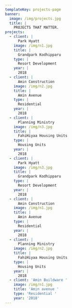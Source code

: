```yaml
---
templateKey: projects-page
banner:
  image: /img/projects.jpg
  title: |
    PROJECTS THAT MATTER.
projects:
  - client: |
      Park Hyatt
    image: /img/n1.jpg
    title: |
      Grandpark Kodhipparu
    type: |
      Resort Development
    year: |
      2018
  - client: |
      Amin Construction
    image: /img/n2.jpg
    title: |
      Amin Avenue
    type: |
      Residential
    year: |
      2018
  - client: |
      Planning Ministry
    image: /img/n3.jpg
    title: |
      FahiHiyaa Housing Units
    type: |
      Housing Units
    year: |
      2018
  - client: |
      Park Hyatt
    image: /img/n3.jpg
    title: |
      Grandpark Kodhipparu
    type: |
      Resort Development
    year: |
      2018
  - client: |
      Amin Construction
    image: /img/n1.jpg
    title: |
      Amin Avenue
    type: |
      Residential
    year: |
      2018
  - client: |
      Planning Ministry
    image: /img/n2.jpg
    title: |
      FahiHiyaa Housing Units
    type: |
      Housing Units
    year: |
      2018
  - client: 'Amin Buildware '
    image: /img/n1.jpg
    title: 'Amin avenue '
    type: 'Residential '
    year: '2018'
---
```


